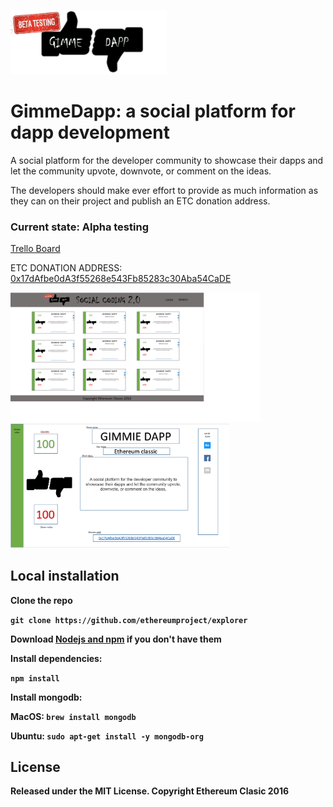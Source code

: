 <p align="left">
  <img src="/public/img%20-%20Copy/DApp-logo-beta-test.png" width="250"/>
</p>

# GimmeDapp: a social platform for dapp development 


A social platform for the developer community to showcase their dapps and let the community upvote, downvote, or comment on the ideas. 

The developers should make ever effort to provide as much information as they can on their project and publish an ETC donation address.

### Current state: Alpha testing

[Trello Board](https://trello.com/b/rxy4qqaR/gimmie-dapp)


ETC DONATION ADDRESS: [0x17dAfbe0dA3f55268e543Fb85283c30Aba54CaDE](https://etherhub.io/addr/0x17dAfbe0dA3f55268e543Fb85283c30Aba54CaDE)
<p align="left">
  <img src="/public/img/concept/landingpage.png" width="400"/><b>
  <img src="/public/img/concept/card%20layout.png" width="350"/>
</p>







## Local installation

Clone the repo

`git clone https://github.com/ethereumproject/explorer`

Download [Nodejs and npm](https://docs.npmjs.com/getting-started/installing-node "Nodejs install") if you don't have them

Install dependencies:

`npm install`

Install mongodb:

MacOS: `brew install mongodb`

Ubuntu: `sudo apt-get install -y mongodb-org`


## License

Released under the MIT License.
Copyright Ethereum Clasic 2016
